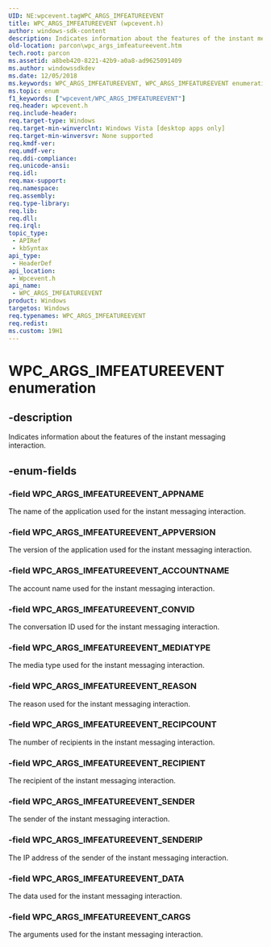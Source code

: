 ```yaml
---
UID: NE:wpcevent.tagWPC_ARGS_IMFEATUREEVENT
title: WPC_ARGS_IMFEATUREEVENT (wpcevent.h)
author: windows-sdk-content
description: Indicates information about the features of the instant messaging interaction.
old-location: parcon\wpc_args_imfeatureevent.htm
tech.root: parcon
ms.assetid: a8beb420-8221-42b9-a0a8-ad9625091409
ms.author: windowssdkdev
ms.date: 12/05/2018
ms.keywords: WPC_ARGS_IMFEATUREEVENT, WPC_ARGS_IMFEATUREEVENT enumeration, WPC_ARGS_IMFEATUREEVENT_ACCOUNTNAME, WPC_ARGS_IMFEATUREEVENT_APPNAME, WPC_ARGS_IMFEATUREEVENT_APPVERSION, WPC_ARGS_IMFEATUREEVENT_CARGS, WPC_ARGS_IMFEATUREEVENT_CONVID, WPC_ARGS_IMFEATUREEVENT_DATA, WPC_ARGS_IMFEATUREEVENT_MEDIATYPE, WPC_ARGS_IMFEATUREEVENT_REASON, WPC_ARGS_IMFEATUREEVENT_RECIPCOUNT, WPC_ARGS_IMFEATUREEVENT_RECIPIENT, WPC_ARGS_IMFEATUREEVENT_SENDER, WPC_ARGS_IMFEATUREEVENT_SENDERIP, parcon.wpc_args_imfeatureevent, wpcevent/WPC_ARGS_IMFEATUREEVENT, wpcevent/WPC_ARGS_IMFEATUREEVENT_ACCOUNTNAME, wpcevent/WPC_ARGS_IMFEATUREEVENT_APPNAME, wpcevent/WPC_ARGS_IMFEATUREEVENT_APPVERSION, wpcevent/WPC_ARGS_IMFEATUREEVENT_CARGS, wpcevent/WPC_ARGS_IMFEATUREEVENT_CONVID, wpcevent/WPC_ARGS_IMFEATUREEVENT_DATA, wpcevent/WPC_ARGS_IMFEATUREEVENT_MEDIATYPE, wpcevent/WPC_ARGS_IMFEATUREEVENT_REASON, wpcevent/WPC_ARGS_IMFEATUREEVENT_RECIPCOUNT, wpcevent/WPC_ARGS_IMFEATUREEVENT_RECIPIENT, wpcevent/WPC_ARGS_IMFEATUREEVENT_SENDER, wpcevent/WPC_ARGS_IMFEATUREEVENT_SENDERIP
ms.topic: enum
f1_keywords: ["wpcevent/WPC_ARGS_IMFEATUREEVENT"]
req.header: wpcevent.h
req.include-header: 
req.target-type: Windows
req.target-min-winverclnt: Windows Vista [desktop apps only]
req.target-min-winversvr: None supported
req.kmdf-ver: 
req.umdf-ver: 
req.ddi-compliance: 
req.unicode-ansi: 
req.idl: 
req.max-support: 
req.namespace: 
req.assembly: 
req.type-library: 
req.lib: 
req.dll: 
req.irql: 
topic_type:
 - APIRef
 - kbSyntax
api_type:
 - HeaderDef
api_location:
 - Wpcevent.h
api_name:
 - WPC_ARGS_IMFEATUREEVENT
product: Windows
targetos: Windows
req.typenames: WPC_ARGS_IMFEATUREEVENT
req.redist: 
ms.custom: 19H1
---
```


# WPC_ARGS_IMFEATUREEVENT enumeration


## -description


Indicates information about the features of the instant messaging interaction.


## -enum-fields




### -field WPC_ARGS_IMFEATUREEVENT_APPNAME

The name of the application used for the instant messaging interaction.


### -field WPC_ARGS_IMFEATUREEVENT_APPVERSION

The version of the application used for the instant messaging interaction.


### -field WPC_ARGS_IMFEATUREEVENT_ACCOUNTNAME

The account name used for the instant messaging interaction.


### -field WPC_ARGS_IMFEATUREEVENT_CONVID

The conversation ID used for the instant messaging interaction.


### -field WPC_ARGS_IMFEATUREEVENT_MEDIATYPE

The media type used for the instant messaging interaction.


### -field WPC_ARGS_IMFEATUREEVENT_REASON

The reason used for the instant messaging interaction.


### -field WPC_ARGS_IMFEATUREEVENT_RECIPCOUNT

The number of recipients in the instant messaging interaction.


### -field WPC_ARGS_IMFEATUREEVENT_RECIPIENT

The recipient of the instant messaging interaction.


### -field WPC_ARGS_IMFEATUREEVENT_SENDER

The sender of the instant messaging interaction.


### -field WPC_ARGS_IMFEATUREEVENT_SENDERIP

The IP address of the sender of the instant messaging interaction.


### -field WPC_ARGS_IMFEATUREEVENT_DATA

The data used for the instant messaging interaction.


### -field WPC_ARGS_IMFEATUREEVENT_CARGS

The arguments used for the instant messaging interaction.

